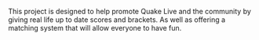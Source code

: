 This project is designed to help promote Quake Live and the community by giving real life up to date scores and brackets. As well as offering a matching system that will allow everyone to have fun. 
